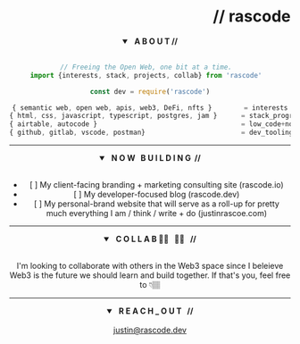 <header>
  <h1 align="right"> // rascode</h1>
<header>

<details open>
	<summary> <strong> &nbsp; A B O U T //</strong></summary>
<br/>
	
```js
// Freeing the Open Web, one bit at a time.  
import {interests, stack, projects, collab} from 'rascode'	

const dev = require('rascode')

{ semantic web, open web, apis, web3, DeFi, nfts }        = interests
{ html, css, javascript, typescript, postgres, jam }      = stack_programming_languages
{ airtable, autocode }                                    = low_code+no_code
{ github, gitlab, vscode, postman}                        = dev_tooling
```
</details>

---
	
<section class="building">
  <details open>
    <summary><strong> &nbsp; N O W &nbsp; B U I L D I N G &nbsp;//</strong> </summary>
    <br/>
    <ul>
      <li>[ ] My client-facing branding + marketing consulting site (rascode.io)</li>
      <li>[ ] My developer-focused blog (rascode.dev)</li>
      <li>[ ] My personal-brand website that will serve as a roll-up for pretty much everything I am / think / write + do (justinrascoe.com)</li>
    </ul>
  </details>
</section> <!-- end building section-->
	
---
	
<section class="collab">
	<details open>
		<summary><strong> &nbsp; C O L L A B 🤜🏾 &nbsp; 🤛🏾 &nbsp //</strong> </summary>
		<br/>
		<p>I'm looking to collaborate with others in the Web3 space since I beleieve Web3 is the future we should learn and build together.  If that's you, feel free to 👇🏽 </p>
	</details>
</section><!--end collab section-->
	
---
	
<details open>
  <summary><strong> &nbsp; R E A C H _ O U T &nbsp; // </strong></summary>
  <br/>
  <a href="mailto:justin@rascode.dev?subject=Github Collab">justin@rascode.dev</a>
  <br/>
</details>

